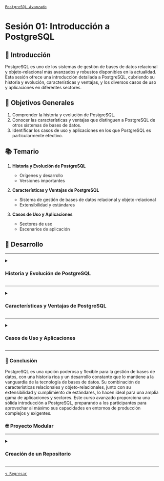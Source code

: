 [`PostgreSQL Avanzado`](../README.md)

# Sesión 01: Introducción a PostgreSQL

## 🌿 Introducción

PostgreSQL es uno de los sistemas de gestión de bases de datos relacional y objeto-relacional más avanzados y robustos disponibles en la actualidad. Esta sesión ofrece una introducción detallada a PostgreSQL, cubriendo su historia y evolución, características y ventajas, y los diversos casos de uso y aplicaciones en diferentes sectores.

## 🎯 Objetivos Generales

1. Comprender la historia y evolución de PostgreSQL.
2. Conocer las características y ventajas que distinguen a PostgreSQL de otros sistemas de bases de datos.
3. Identificar los casos de uso y aplicaciones en los que PostgreSQL es particularmente efectivo.

## 📚 Temario

1. **Historia y Evolución de PostgreSQL**
    - Orígenes y desarrollo
    - Versiones importantes

2. **Características y Ventajas de PostgreSQL**
    - Sistema de gestión de bases de datos relacional y objeto-relacional
    - Extensibilidad y estándares

3. **Casos de Uso y Aplicaciones**
    - Sectores de uso
    - Escenarios de aplicación

## 🚀 Desarrollo

---

<details><summary><h3>Historia y Evolución de PostgreSQL</h3></summary>
<br/>

#### Orígenes y Desarrollo

PostgreSQL tiene una rica historia que se remonta a la década de 1980. Comprender sus orígenes y desarrollo ayuda a apreciar su robustez y capacidad actual.

- **Inicios**: Comenzó como el proyecto POSTGRES en la Universidad de California, Berkeley, dirigido por el profesor Michael Stonebraker en 1986.
- **Evolución a PostgreSQL**: En 1996, el proyecto fue renombrado a PostgreSQL para reflejar su soporte para SQL (Structured Query Language).
- **Desarrollo Comunitario**: PostgreSQL es desarrollado y mantenido por una comunidad global de desarrolladores y colaboradores.

#### Versiones Importantes

PostgreSQL ha tenido numerosas versiones, cada una introduciendo nuevas características y mejoras significativas.

- **PostgreSQL 7.0 (2000)**: Introdujo WAL (Write-Ahead Logging) para mejorar la recuperación y confiabilidad.
- **PostgreSQL 9.0 (2010)**: Introdujo la replicación en caliente y el soporte para "hot standby".
- **PostgreSQL 10 (2017)**: Introdujo la partición nativa de tablas y mejoras en la replicación lógica.
- **PostgreSQL 13 (2020)**: Mejoras significativas en el rendimiento de la indexación y el paralelismo en la ejecución de consultas.
- **PostgreSQL 16 (2023):** Introdujo mejoras en la ejecución de consultas paralelas, soporte mejorado para JSON, y optimizaciones adicionales en el rendimiento de la base de datos.


<br/>
</details>

---

<details><summary><h3>Características y Ventajas de PostgreSQL</h3></summary>
<br/>

#### Sistema de Gestión de Bases de Datos Relacional y Objeto-Relacional

PostgreSQL combina características de bases de datos relacionales y objeto-relacionales, lo que le confiere una gran flexibilidad y poder.

- **Relacional**: Soporte completo para ACID (Atomicidad, Consistencia, Aislamiento, Durabilidad) y consultas SQL avanzadas.
- **Objeto-Relacional**: Soporte para tipos de datos personalizados, tablas herederas, y otras características avanzadas de bases de datos objeto-relacionales.

#### Extensibilidad y Estándares

PostgreSQL es altamente extensible y cumple con muchos estándares de bases de datos, lo que lo hace ideal para una amplia gama de aplicaciones.

- **Extensibilidad**: Soporte para extensiones, funciones definidas por el usuario, y tipos de datos personalizados.
- **Estándares**: Cumplimiento con los estándares SQL:2011 y soporte para lenguajes procedurales como PL/pgSQL, PL/Tcl, PL/Perl, y PL/Python.

<br/>
</details>

---

<details><summary><h3>Casos de Uso y Aplicaciones</h3></summary>
<br/>

#### Sectores de Uso

PostgreSQL es utilizado en una variedad de sectores gracias a su robustez, flexibilidad y características avanzadas.

- **Finanzas**: Bancos y instituciones financieras utilizan PostgreSQL por su seguridad y capacidades transaccionales.
- **Tecnología de la Información**: Empresas tecnológicas utilizan PostgreSQL por su rendimiento y escalabilidad.
- **Gobierno**: Organismos gubernamentales aprecian PostgreSQL por su cumplimiento con estándares y su costo-efectividad.

#### Escenarios de Aplicación

Los escenarios de aplicación de PostgreSQL son diversos y abarcan desde sistemas de gestión de contenidos hasta análisis de datos a gran escala.

- **Sistemas de Gestión de Contenidos**: Utilizado para gestionar grandes volúmenes de contenido en sitios web y aplicaciones.
- **Análisis de Datos**: Utilizado para análisis y minería de datos gracias a sus capacidades avanzadas de consulta y extensibilidad.
- **Aplicaciones Web**: Utilizado como backend para aplicaciones web debido a su fiabilidad y soporte para múltiples conexiones concurrentes.

<br/>
</details>

---

### 💯 Conclusión

PostgreSQL es una opción poderosa y flexible para la gestión de bases de datos, con una historia rica y un desarrollo constante que lo mantiene a la vanguardia de la tecnología de bases de datos. Su combinación de características relacionales y objeto-relacionales, junto con su extensibilidad y cumplimiento de estándares, lo hacen ideal para una amplia gama de aplicaciones y sectores. Este curso avanzado proporciona una sólida introducción a PostgreSQL, preparando a los participantes para aprovechar al máximo sus capacidades en entornos de producción complejos y exigentes.

### 🤓 Proyecto Modular

---

<details><summary><h3>Creación de un Repositorio</h3></summary>
<br/>

Con el fin de que puedas poner todo tu conocimiento en práctica a lo largo de este módulo se realizarán distintas actividades que te permitirán ir construyendo un proyecto de manera progresiva y de manera guiada por los expertos. Este proyecto será el entregable final de todo del módulo y se dividirá en las siguientes etapas:

- [ ] Creación de un repositorio   
- [ ] Obtención de datos   
- [ ] Configuración del entorno SQL   
- [ ] Diseño de la base de datos
- [ ] Gestión de usuarios
- [ ] Creando una copia de seguridad
- [ ] Optimizando consultas
- [ ] Preparando un proceso de réplica y alta disponibilidad
- [ ] Preparando el monitoreo
- [ ] Migración de datos
- [ ] Presentación del proyecto

---
 
#### :dart: Avance del Proyecto 1/10: Creación de un repositorio

En esta primera sesión te orientaremos en la creación de un repositorio para que puedas alojar tu proyecto y lo presentes en la sesión final del módulo. 

⏰ Tiempo estimado: *60 minutos*

**Paso 1: Configura una cuenta en GitHub en caso de que no tengas una**

1. Ingresa a la página [https://github.com/](https://github.com/).

   ![img](imagenes/img01.png)

2. Da clic en el botón que se encuentra en la esquina superior derecha `Sign Up`.

   ![img](imagenes/img02.png)

3. Coloca los datos que se solicitan y ve presionando el botón `Continue`.

   ![img](imagenes/img03.png)

   ![img](imagenes/img04.png)

   ![img](imagenes/img05.png)

   ![img](imagenes/img06.png)

4. Verifica tu cuenta resolviendo el acertijo.

   ![img](imagenes/img07.png)

5. Se enviará un correo a tu cuenta para confirmala, coloca el código.

   ![img](imagenes/img08.png)

6. Inicia sesión con los datos que acabas de configurar.

   ![img](imagenes/img09.png)

7. Contesta la encuesta de inicio o elige `Skip personalization`

   ![img](imagenes/img10.png)

**¡Con esto tienes tu cuenta lista!**


**Paso 2: Instala Git en tu computadora**

1. Ingresa a la página [https://www.git-scm.com/downloads](https://www.git-scm.com/downloads).

   ![img](imagenes/img11.png)

2. Elige tu sistema operativo y sigue el tutorial según corresponda.

   ![img](imagenes/img12.png)

**Paso 3: Crea una estructura de carpetas en tu equipo**


Configura en tu equipo una estructura de carpetas, donde desees colocar el proyecto. En esta estructura se irán creando las soluciones a las distintas actividades que realizaremos a lo largo del módulo, de momento, la estructura de tu carpeta queda libre, pero poco a poco iremos estandarizando su contenido.


**Paso 4: Añade un archivo `README.md` en blanco**


Dentro de la siguiente [liga](plantilla/README.md) encontrarás un documento en formato **Markdown** puedes utilizarlo para ir generando una pequeña documentación sobre tu proyecto. De momento basta con que coloques datos básicos y lo iremos completando poco a poco a lo largo del resto de sesiones.

Adicionalmente te dejamos la documentación de **Markdown** para que aprendas un poco más de este lenguaje de marcado:

🔗 [Sintaxis de escritura y formato básicos
](https://docs.github.com/es/get-started/writing-on-github/getting-started-with-writing-and-formatting-on-github/basic-writing-and-formatting-syntax)



**Paso 5: Empuja (`push`) los datos al repositorio de GitHub**

Para poder realizar `push` en un repositorio de GitHub, necesitamos primero contar con un *token* de acceso, para obtenerlo dirígete a la página: [https://github.com/settings/tokens](https://github.com/settings/tokens).

Una vez configurado el *token*, usa la terminal de Git para dirigirte a la ruta de carpetas que configuraste. Para subir tus cambios siempre deberás colocar los siguientes comandos:

*Agregar los archivos modificados*

```bash
> git add .
```

*Confirmar los cambios*

```bash
> git commit -m "Primer commit"
```

*Empujar los cambios*

```bash
> git push origin main
```

Una vez hecho esto, puedes ingresar a GitHub y ver tus cambios.


---

#### :rocket: Tu avance: <progress max="100" value="9">9%</progress>

- [x] Creación de un repositorio 


</details>

---

[`< Regresar`](../README.md)


